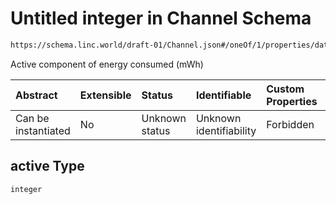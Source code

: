 # Untitled integer in Channel Schema

```txt
https://schema.linc.world/draft-01/Channel.json#/oneOf/1/properties/data/properties/energy/properties/active
```

Active component of energy consumed (mWh)

| Abstract            | Extensible | Status         | Identifiable            | Custom Properties | Additional Properties | Access Restrictions | Defined In                                           |
| :------------------ | :--------- | :------------- | :---------------------- | :---------------- | :-------------------- | :------------------ | :--------------------------------------------------- |
| Can be instantiated | No         | Unknown status | Unknown identifiability | Forbidden         | Allowed               | none                | [Channel.json*](Channel.json "open original schema") |

## active Type

`integer`
